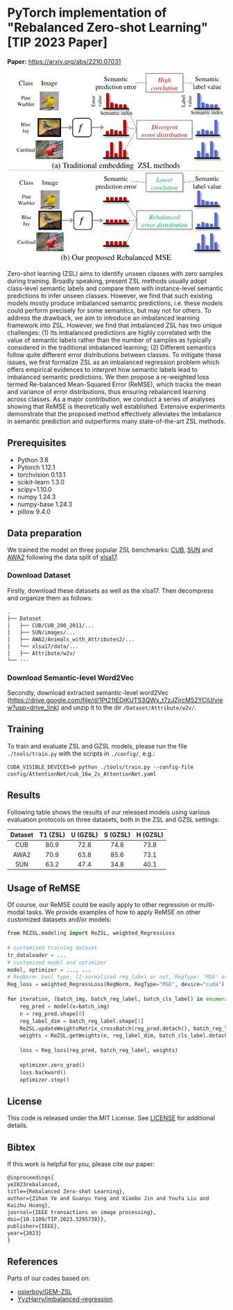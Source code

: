 # PyTorch implementation of "Rebalanced Zero-shot Learning" [TIP 2023 Paper] #

**Paper:** https://arxiv.org/abs/2210.07031

<div align="center">
    <img width="500" alt="teaser" src="assets/banner.png"/>
</div>

Zero-shot learning (ZSL) aims to identify unseen classes with zero samples during training.
Broadly speaking, present ZSL methods usually adopt class-level semantic labels and compare them with instance-level semantic predictions to infer unseen classes.
However, we find that such existing models mostly produce imbalanced semantic predictions, i.e. these models could perform precisely for some semantics, but  may not for others. To address the drawback, we aim to introduce an imbalanced learning framework into ZSL. However, we find that imbalanced ZSL has two unique challenges: (1) Its imbalanced predictions are highly correlated with the value of semantic labels rather than the number of samples as typically considered in the traditional imbalanced learning; (2) Different semantics follow quite different error distributions between classes. To mitigate these issues, we first formalize ZSL as an imbalanced regression problem  which offers empirical evidences to interpret how semantic labels lead to imbalanced semantic predictions. We then propose a re-weighted loss termed Re-balanced Mean-Squared Error (ReMSE), which tracks the mean and variance of error distributions, thus ensuring rebalanced learning across classes. As a major contribution, we conduct a series of analyses showing that ReMSE is theoretically well established. Extensive experiments demonstrate that the proposed method effectively alleviates the imbalance in semantic prediction and outperforms many state-of-the-art ZSL methods.

## Prerequisites
+ Python 3.8
+ Pytorch 1.12.1
+ torchvision 0.13.1
+ scikit-learn 1.3.0
+ scipy=1.10.0
+ numpy 1.24.3
+ numpy-base 1.24.3
+ pillow 9.4.0

## Data preparation

We trained the model on three popular ZSL benchmarks: [CUB](http://www.vision.caltech.edu/visipedia/CUB-200-2011.html), [SUN](http://cs.brown.edu/~gmpatter/sunattributes.html) and [AWA2](http://cvml.ist.ac.at/AwA2/) following the data split of [xlsa17](http://datasets.d2.mpi-inf.mpg.de/xian/xlsa17.zip).

### Download Dataset 

Firstly, download these datasets as well as the xlsa17. Then decompress and organize them as follows: 
```
.
├── Dataset
│   ├── CUB/CUB_200_2011/...
│   ├── SUN/images/...
│   ├── AWA2/Animals_with_Attributes2/...
│   └── xlsa17/data/...
│   ├── Attribute/w2v/
└── ···
```

### Download Semantic-level Word2Vec

Secondly, download extracted semantic-level word2Vec (https://drive.google.com/file/d/1Pt21tEDjKUTS3QWx_t7zJZjrcM52YCIU/view?usp=drive_link) and unzip it to the dir `/Dataset/Attribute/w2v/`.

## Training

To train and evaluate ZSL and GZSL models, please run the file `./tools/train.py` with the scripts in `./config/`, e.g.:
```
CUDA_VISIBLE_DEVICES=0 python ./tools/train.py --config-file config/AttentionNet/cub_16w_2s_AttentionNet.yaml
```

## Results
Following table shows the results of our released models using various evaluation protocols on three datasets, both in the ZSL and GZSL settings:

| Dataset | T1 (ZSL) | U (GZSL) | S (GZSL) | H (GZSL) |
| :-----: | :-----: | :-----: | :-----: | :-----: |
| CUB | 80.9 | 72.8 | 74.8 | 73.8 |
| AWA2 | 70.9 | 63.8 | 85.6 | 73.1 |
| SUN | 63.2 | 47.4 | 34.8 | 40.1 |

## Usage of ReMSE
Of course, our ReMSE could be easily apply to other regression or multi-modal tasks.
We provide examples of how to apply ReMSE on other customized datasets and/or models:
```python
from REZSL.modeling import ReZSL, weighted_RegressLoss

# customized training dataset
tr_dataloader = ...
# customized model and optimizer
model, optimizer = ..., ... 
# RegNorm: bool type, l2-normalized reg_label or not, RegType: 'MSE' or "BMC"
Reg_loss = weighted_RegressLoss(RegNorm, RegType="MSE", device="cuda")

for iteration, (batch_img, batch_reg_label, batch_cls_label) in enumerate(tr_dataloader):
    reg_pred = model(x=batch_img)
    n = reg_pred.shape[0]
    reg_label_dim = batch_reg_label.shape[1]
    ReZSL.updateWeightsMatrix_crossBatch(reg_pred.detach(), batch_reg_label.detach(), batch_cls_label.detach())
    weights = ReZSL.getWeights(n, reg_label_dim, batch_cls_label.detach()).detach()  # weights matrix does not need gradients

    loss = Reg_loss(reg_pred, batch_reg_label, weights)

    optimizer.zero_grad()
    loss.backward()
    optimizer.step()
```

## License

This code is released under the MIT License. See [LICENSE](LICENSE) for additional details.

## Bibtex ##
If this work is helpful for you, please cite our paper:

```
@inproceedings{
ye2023rebalanced,
title={Rebalanced Zero-shot Learning},
author={Zihan Ye and Guanyu Yang and Xiaobo Jin and Youfa Liu and Kaizhu Huang},
journal={IEEE transactions on image processing},
doi={10.1109/TIP.2023.3295738}},
publisher={IEEE},
year={2023}
}
```

## References
Parts of our codes based on:
* [osierboy/GEM-ZSL](https://github.com/osierboy/GEM-ZSL)
* [YyzHarry/imbalanced-regression](https://github.com/YyzHarry/imbalanced-regression)
